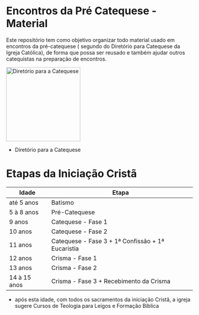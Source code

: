 # Encontros da Pré Catequese - Material

Este repositório tem como objetivo organizar todo material usado em encontros da pré-catequese ( segundo do Diretório para Catequese da Igreja Católica), de forma que possa ser reusado e também ajudar outros catequistas na preparação de encontros.

<img src="https://github.com/user-attachments/assets/cfc60204-fb99-4805-a662-b0719002fafb" alt="Diretório para a Catequese" style="width:200px;"/>

- Diretório para a Catequese


# Etapas da Iniciação Cristã

|Idade| Etapa|
|---|---
|até 5 anos|Batismo|
|5 à 8 anos|Pré-Catequese|
|9 anos| Catequese - Fase 1|
|10 anos| Catequese - Fase 2|
|11 anos| Catequese - Fase 3 + 1ª Confissão + 1ª Eucaristia|
|12 anos| Crisma - Fase 1|
|13 anos| Crisma - Fase 2|
|14 à 15 anos| Crisma - Fase 3 + Recebimento da Crisma|
* após esta idade, com todos os sacramentos da iniciação Cristã, a igreja sugere Cursos de Teologia para Leigos e Formação Bíblica
